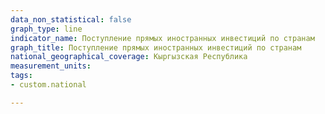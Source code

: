 ```yaml
---
data_non_statistical: false
graph_type: line
indicator_name: Поступление прямых иностранных инвестиций по странам
graph_title: Поступление прямых иностранных инвестиций по странам
national_geographical_coverage: Кыргызская Республика
measurement_units:
tags:
- custom.national

---
```

